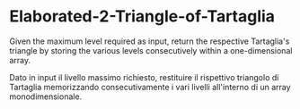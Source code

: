 # Elaborated-2-Triangle-of-Tartaglia

Given the maximum level required as input, return the respective
Tartaglia's triangle by storing the various levels consecutively
within a one-dimensional array.

Dato in input il livello massimo richiesto, restituire il rispettivo
triangolo di Tartaglia memorizzando consecutivamente i vari livelli
all'interno di un array monodimensionale.
